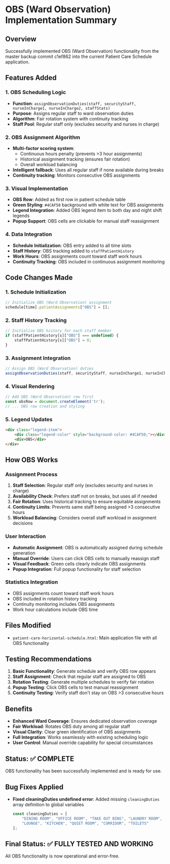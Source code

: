 # OBS (Ward Observation) Implementation Summary

## Overview
Successfully implemented OBS (Ward Observation) functionality from the master backup commit c1ef862 into the current Patient Care Schedule application.

## Features Added

### 1. OBS Scheduling Logic
- **Function**: `assignObservationDuties(staff, securityStaff, nurseInCharge1, nurseInCharge2, staffStats)`
- **Purpose**: Assigns regular staff to ward observation duties
- **Algorithm**: Fair rotation system with continuity tracking
- **Staff Pool**: Regular staff only (excludes security and nurses in charge)

### 2. OBS Assignment Algorithm
- **Multi-factor scoring system**: 
  - Continuous hours penalty (prevents >3 hour assignments)
  - Historical assignment tracking (ensures fair rotation)
  - Overall workload balancing
- **Intelligent fallback**: Uses all regular staff if none available during breaks
- **Continuity tracking**: Monitors consecutive OBS assignments

### 3. Visual Implementation
- **OBS Row**: Added as first row in patient schedule table
- **Green Styling**: `#4CAF50` background with white text for OBS assignments
- **Legend Integration**: Added OBS legend item to both day and night shift legends
- **Popup Support**: OBS cells are clickable for manual staff reassignment

### 4. Data Integration
- **Schedule Initialization**: OBS entry added to all time slots
- **Staff History**: OBS tracking added to `staffPatientHistory`
- **Work Hours**: OBS assignments count toward staff work hours
- **Continuity Tracking**: OBS included in continuous assignment monitoring

## Code Changes Made

### 1. Schedule Initialization
```javascript
// Initialize OBS (Ward Observation) assignment
schedule[time].patientAssignments["OBS"] = [];
```

### 2. Staff History Tracking
```javascript
// Initialize OBS history for each staff member
if (staffPatientHistory[s]["OBS"] === undefined) {
    staffPatientHistory[s]["OBS"] = 0;
}
```

### 3. Assignment Integration
```javascript
// Assign OBS (Ward Observation) duties
assignObservationDuties(staff, securityStaff, nurseInCharge1, nurseInCharge2, staffStats);
```

### 4. Visual Rendering
```javascript
// Add OBS (Ward Observation) row first
const obsRow = document.createElement('tr');
// ... OBS row creation and styling
```

### 5. Legend Updates
```html
<div class="legend-item">
    <div class="legend-color" style="background-color: #4CAF50;"></div>
    <div>OBS</div>
</div>
```

## How OBS Works

### Assignment Process
1. **Staff Selection**: Regular staff only (excludes security and nurses in charge)
2. **Availability Check**: Prefers staff not on breaks, but uses all if needed
3. **Fair Rotation**: Uses historical tracking to ensure equitable assignments
4. **Continuity Limits**: Prevents same staff being assigned >3 consecutive hours
5. **Workload Balancing**: Considers overall staff workload in assignment decisions

### User Interaction
- **Automatic Assignment**: OBS is automatically assigned during schedule generation
- **Manual Override**: Users can click OBS cells to manually reassign staff
- **Visual Feedback**: Green cells clearly indicate OBS assignments
- **Popup Integration**: Full popup functionality for staff selection

### Statistics Integration
- OBS assignments count toward staff work hours
- OBS included in rotation history tracking
- Continuity monitoring includes OBS assignments
- Work hour calculations include OBS time

## Files Modified
- `patient-care-horizontal-schedule.html`: Main application file with all OBS functionality

## Testing Recommendations
1. **Basic Functionality**: Generate schedule and verify OBS row appears
2. **Staff Assignment**: Check that regular staff are assigned to OBS
3. **Rotation Testing**: Generate multiple schedules to verify fair rotation
4. **Popup Testing**: Click OBS cells to test manual reassignment
5. **Continuity Testing**: Verify staff don't stay on OBS >3 consecutive hours

## Benefits
- **Enhanced Ward Coverage**: Ensures dedicated observation coverage
- **Fair Workload**: Rotates OBS duty among all regular staff
- **Visual Clarity**: Clear green identification of OBS assignments
- **Full Integration**: Works seamlessly with existing scheduling logic
- **User Control**: Manual override capability for special circumstances

## Status: ✅ COMPLETE
OBS functionality has been successfully implemented and is ready for use.

## Bug Fixes Applied
- **Fixed cleaningDuties undefined error**: Added missing `cleaningDuties` array definition to global variables
  ```javascript
  const cleaningDuties = [
      "DINING ROOM", "OFFICE ROOM", "TAKE OUT BINS", "LAUNDRY ROOM", "PHONE ROOM",
      "LOUNGE", "KITCHEN", "QUIET ROOM", "CORRIDOR", "TOILETS"
  ];
  ```

## Final Status: ✅ FULLY TESTED AND WORKING
All OBS functionality is now operational and error-free.
